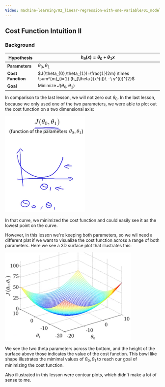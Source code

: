 ```yaml
---
Video: machine-learning/02_linear-regression-with-one-variable/01_model-and-cost-function/07_cost-function-intuition-ii.mp4
---
```


## Cost Function Intuition II

### Background

| Hypothesis        | $h_{\theta}(x)=\theta_{0}+\theta_{1}x$                       |
| ----------------- | ------------------------------------------------------------ |
| **Parameters**    | $\theta_{0},\theta_{1}$                                      |
| **Cost Function** | $J(\theta_{0},\theta_{1})=\frac{1}{2m} \times \sum^{m}_{i=1} (h_{\theta }(x^{i})\  -\  y^{i})^{2}$ |
| **Goal**          | Minimize $J(\theta_{0},\theta_{1})$                          |

In comparison to the last lesson, we will not zero out $\theta_{0}$.  In the last lesson, because we only used one of the two parameters, we were able to plot out the cost function on a two dimensional axis:

<img src="04-cost-function-intuition-2.assets/image-20210227100725980.png" alt="image-20210227100725980" style="zoom:35%;" />

In that curve, we minimized the cost function and could easily see it as the lowest point on the curve.

However, in this lesson we're keeping both parameters, so we wil need a different plat if we want to visualize the cost function across a range of both parameters.  Here we see a 3D surface plot that illustrates this:

<img src="04-cost-function-intuition-2.assets/image-20210227101008948.png" alt="image-20210227101008948" style="zoom:40%;" />

We see the two theta parameters across the bottom, and the height of the surface above those indicates the value of the cost function.  This bowl like shape illustrates the mimimal values of $\theta_{0},\theta_{1}$ to reach our goal of minimizing the cost function.

Also illustrated in this lesson were contour plots, which didn't make a lot of sense to me.
